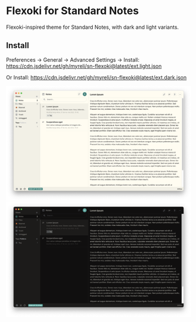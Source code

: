# Flexoki for Standard Notes

Flexoki-inspired theme for Standard Notes, with dark and light variants.

## Install

Preferences → General → Advanced Settings → Install: <https://cdn.jsdelivr.net/gh/myreli/sn-flexoki@latest/ext.light.json>

Or Install: <https://cdn.jsdelivr.net/gh/myreli/sn-flexoki@latest/ext.dark.json>



![Screenshot of light variant](light.png)
![Screenshot of dark variant](dark.png)
